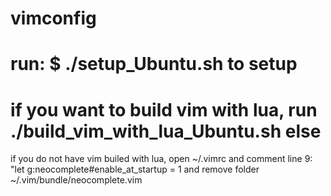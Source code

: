 vimconfig
=========
# run: $ ./setup_Ubuntu.sh to setup
# if you want to build vim with lua, run ./build_vim_with_lua_Ubuntu.sh else 
if you do not have vim builed with lua, open ~/.vimrc and comment  line 9: "let g:neocomplete#enable_at_startup = 1
and remove folder ~/.vim/bundle/neocomplete.vim

